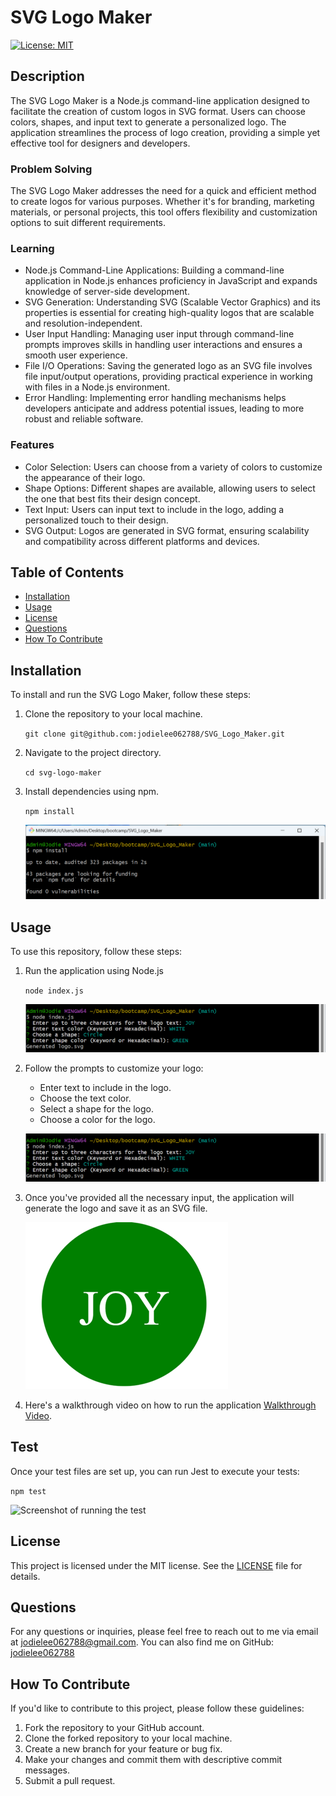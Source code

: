 # SVG Logo Maker

[![License: MIT](https://img.shields.io/badge/License-MIT-yellow.svg)](https://opensource.org/licenses/MIT)

## Description
The SVG Logo Maker is a Node.js command-line application designed to facilitate the creation of custom logos in SVG format. Users can choose colors, shapes, and input text to generate a personalized logo. The application streamlines the process of logo creation, providing a simple yet effective tool for designers and developers.

### Problem Solving
The SVG Logo Maker addresses the need for a quick and efficient method to create logos for various purposes. Whether it's for branding, marketing materials, or personal projects, this tool offers flexibility and customization options to suit different requirements.

### Learning
- Node.js Command-Line Applications: Building a command-line application in Node.js enhances proficiency in JavaScript and expands knowledge of server-side development.
- SVG Generation: Understanding SVG (Scalable Vector Graphics) and its properties is essential for creating high-quality logos that are scalable and resolution-independent.
- User Input Handling: Managing user input through command-line prompts improves skills in handling user interactions and ensures a smooth user experience.
- File I/O Operations: Saving the generated logo as an SVG file involves file input/output operations, providing practical experience in working with files in a Node.js environment.
- Error Handling: Implementing error handling mechanisms helps developers anticipate and address potential issues, leading to more robust and reliable software.

### Features
- Color Selection: Users can choose from a variety of colors to customize the appearance of their logo.
- Shape Options: Different shapes are available, allowing users to select the one that best fits their design concept.
- Text Input: Users can input text to include in the logo, adding a personalized touch to their design.
- SVG Output: Logos are generated in SVG format, ensuring scalability and compatibility across different platforms and devices.

## Table of Contents
- [Installation](#installation)
- [Usage](#usage)
- [License](#license)
- [Questions](#questions)
- [How To Contribute](#how-to-contribute)

## Installation
To install and run the SVG Logo Maker, follow these steps:

1. Clone the repository to your local machine.
    
    ```git clone git@github.com:jodielee062788/SVG_Logo_Maker.git```

2. Navigate to the project directory.

    ```cd svg-logo-maker```

3. Install dependencies using npm.

    ```npm install```

    ![Screenshot of executing npm install command](./images/1.png)

## Usage
To use this repository, follow these steps:

1. Run the application using Node.js

    ```node index.js```
  
    ![Screenshot of executing node index.js command](./images/2.png)

2. Follow the prompts to customize your logo:
    - Enter text to include in the logo.
    - Choose the text color.
    - Select a shape for the logo.
    - Choose a color for the logo.

    ![Screenshot of the prompts](./images/2.png)

3. Once you've provided all the necessary input, the application will generate the logo and save it as an SVG file.

    ![Screenshot of the generated SVG file](./images/3.png)

4. Here's a walkthrough video on how to run the application [Walkthrough Video](https://drive.google.com/file/d/1L-y8TNoCY-XDN2JK59fodhw69tHE2woE/view?usp=sharing).

## Test
Once your test files are set up, you can run Jest to execute your tests:

```npm test```

![Screenshot of running the test](./images/4.png)

## License
This project is licensed under the MIT license. See the [LICENSE](./LICENSE) file for details.

## Questions
For any questions or inquiries, please feel free to reach out to me via email at jodielee062788@gmail.com. 
You can also find me on GitHub: [jodielee062788](https://github.com/jodielee062788)
  
## How To Contribute
If you'd like to contribute to this project, please follow these guidelines:
1. Fork the repository to your GitHub account.
2. Clone the forked repository to your local machine.
3. Create a new branch for your feature or bug fix.
4. Make your changes and commit them with descriptive commit messages.
5. Submit a pull request.
